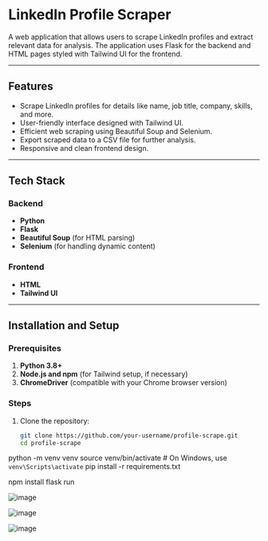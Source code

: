 # LinkedIn Profile Scraper

A web application that allows users to scrape LinkedIn profiles and extract relevant data for analysis. The application uses Flask for the backend and HTML pages styled with Tailwind UI for the frontend.

---

## Features

- Scrape LinkedIn profiles for details like name, job title, company, skills, and more.
- User-friendly interface designed with Tailwind UI.
- Efficient web scraping using Beautiful Soup and Selenium.
- Export scraped data to a CSV file for further analysis.
- Responsive and clean frontend design.

---

## Tech Stack

### Backend
- **Python**
- **Flask**
- **Beautiful Soup** (for HTML parsing)
- **Selenium** (for handling dynamic content)

### Frontend
- **HTML**
- **Tailwind UI**

---

## Installation and Setup

### Prerequisites
1. **Python 3.8+**
2. **Node.js and npm** (for Tailwind setup, if necessary)
3. **ChromeDriver** (compatible with your Chrome browser version)

### Steps
1. Clone the repository:
   ```bash
   git clone https://github.com/your-username/profile-scrape.git
   cd profile-scrape
python -m venv venv
source venv/bin/activate  # On Windows, use `venv\Scripts\activate`
pip install -r requirements.txt

npm install
flask run

![image](https://github.com/user-attachments/assets/4c42bc40-0000-468e-ba19-b710dd9394f0)

![image](https://github.com/user-attachments/assets/f0cda8d9-0d47-4397-bddb-50b4d6c81ef4)

![image](https://github.com/user-attachments/assets/8fdd3ed5-6f5b-49fd-8885-c03d17813357)
